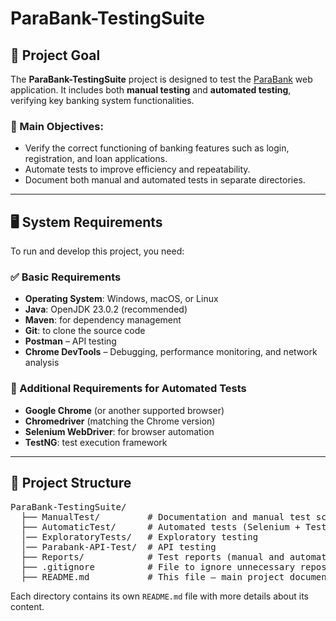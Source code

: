 <h1>ParaBank-TestingSuite</h1>

<h2>🎯 Project Goal</h2>
<p>The <strong>ParaBank-TestingSuite</strong> project is designed to test the 
<a href="https://parabank.parasoft.com">ParaBank</a> web application. It includes both 
<strong>manual testing</strong> and <strong>automated testing</strong>, verifying key banking system functionalities.</p>

<h3>📌 Main Objectives:</h3>
<ul>
  <li>Verify the correct functioning of banking features such as login, registration, and loan applications.</li>
  <li>Automate tests to improve efficiency and repeatability.</li>
  <li>Document both manual and automated tests in separate directories.</li>
</ul>

<hr>

<h2>🖥️ System Requirements</h2>
<p>To run and develop this project, you need:</p>

<h3>✅ Basic Requirements</h3>
<ul>
  <li><strong>Operating System</strong>: Windows, macOS, or Linux</li>
  <li><strong>Java</strong>: OpenJDK 23.0.2 (recommended)</li>
  <li><strong>Maven</strong>: for dependency management</li>
  <li><strong>Git</strong>: to clone the source code</li>
  <li><strong>Postman</strong> – API testing</li>
  <li><strong>Chrome DevTools</strong> – Debugging, performance monitoring, and network analysis</li>
</ul>

<h3>🔧 Additional Requirements for Automated Tests</h3>
<ul>
  <li><strong>Google Chrome</strong> (or another supported browser)</li>
  <li><strong>Chromedriver</strong> (matching the Chrome version)</li>
  <li><strong>Selenium WebDriver</strong>: for browser automation</li>
  <li><strong>TestNG</strong>: test execution framework</li>
</ul>

<hr>

<h2>📂 Project Structure</h2>
<pre>
ParaBank-TestingSuite/
  ├── ManualTest/         # Documentation and manual test scenarios
  ├── AutomaticTest/      # Automated tests (Selenium + TestNG)
  │── ExploratoryTests/   # Exploratory testing
  │── Parabank-API-Test/  # API testing
  ├── Reports/            # Test reports (manual and automated)
  ├── .gitignore          # File to ignore unnecessary repository files
  ├── README.md           # This file – main project documentation
</pre>

<p>Each directory contains its own <code>README.md</code> file with more details about its content.</p>

